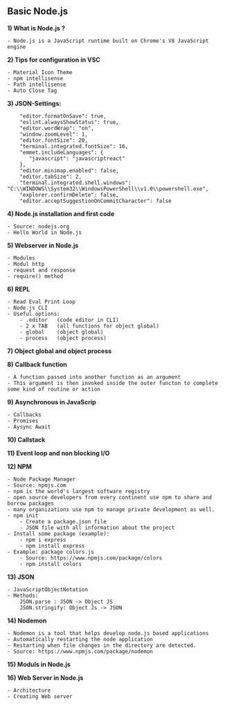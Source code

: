 <h2>Basic Node.js</h2>

**1) What is Node.js ?**

	- Node.js is a JavaScript runtime built on Chrome's V8 JavaScript engine
	
**2) Tips for configuration in VSC**
	
	- Material Icon Theme
	- npm intellisense
	- Path intellisense
	- Auto Close Tag
	
	
**3) JSON-Settings:**
	
		"editor.formatOnSave": true,
		"eslint.alwaysShowStatus": true,
		"editor.wordWrap": "on",
		"window.zoomLevel": 1,
		"editor.fontSize": 20,
		"terminal.integrated.fontSize": 16,
		"emmet.includeLanguages": {
		   "javascript": "javascriptreact"
		},
		"editor.minimap.enabled": false,
		"editor.tabSize": 2,
		"terminal.integrated.shell.windows": "C:\\WINDOWS\\System32\\WindowsPowerShell\\v1.0\\powershell.exe",
		"explorer.confirmDelete": false,
		"editor.acceptSuggestionOnCommitCharacter": false
		
**4) Node.js installation and first code**
	
	- Source: nodejs.org 
	- Hello World in Node.js
	
**5) Webserver in Node.js**
	
	- Modules
	- Modul http
	- request and response
	- require() method

**6) REPL**
	
	- Read Eval Print Loop
	- Node.js CLI
	- Useful options:
		- .editor 	(code editor in CLI)
		- 2 x TAB 	(all functions for object global)
		- global  	(object global)
		- process 	(object process)
	
**7) Object global and object process**

**8) Callback function**
	
	- A function passed into another function as an argument
	- This argument is then invoked inside the outer functon to complete some kind of routine or action
	
**9) Asynchronous in JavaScrip**
		
	- Callbacks
	- Promises
	- Aysync Await
	
**10) Callstack**

**11) Event loop and non blocking I/O**

**12) NPM**
	
	- Node Package Manager
	- Source: npmjs.com
	- npm is the world's largest software registry 
	- open source developers from every continent use npm to share and borrow packages
	- many organizations use npm to manage private development as well.
	- npm init
		- Create a package.json file
		- JSON file with all information about the project
	- Install some package (example):
		- npm i express
		- npm install express
	- Example: package colors.js
		- Source: https://www.npmjs.com/package/colors
		- npm install colors
		
**13) JSON**
	
	- JavaScriptObjectNotation
	- Methods:
		JSON.parse : JSON -> Object JS
		JSON.stringify: Object Js -> JSON

**14) Nodemon**

	- Nodemon is a tool that helps develop node.js based applications 
	- Automatically restarting the node application 
	- Restarting when file changes in the directory are detected.
	- Source: https://www.npmjs.com/package/nodemon
	
**15) Moduls in Node.js**

**16) Web Server in Node.js**
	
	- Architecture
	- Creating Web server
